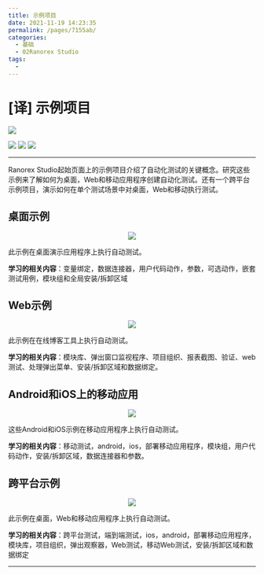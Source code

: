 ```yaml
---
title: 示例项目
date: 2021-11-19 14:23:35
permalink: /pages/7155ab/
categories:
  - 基础
  - 02Ranorex Studio
tags:
  - 
---
```

# [译] 示例项目


[![](https://img.shields.io/badge/OfficialPage-ClickMe-blue.svg?longCache=true&style=flat-square)][0]  

[![](https://img.shields.io/badge/Translator-TaylorTaurus-42B983.svg?longCache=true&style=flat-square)](https://github.com/taylortaurus) 
![](https://img.shields.io/badge/TranslateTime-2018年9月26日-green.svg?longCache=true&style=flat-square)
![](https://img.shields.io/badge/UpdateTime-2019年9月4日-green.svg?longCache=true&style=flat-square)  


---

Ranorex Studio起始页面上的示例项目介绍了自动化测试的关键概念。研究这些示例来了解如何为桌面，Web和移动应用程序创建自动化测试。还有一个跨平台示例项目，演示如何在单个测试场景中对桌面，Web和移动执行测试。

## 桌面示例

<div align="center">
    <img src="https://gitee.com/taylortaurus/RX_UserGuide_GitBook_Picbed/raw/master/RanorexStudio/A3020-0000050.png">
</div>

此示例在桌面演示应用程序上执行自动测试。

**学习的相关内容**：变量绑定，数据连接器，用户代码动作，参数，可选动作，嵌套测试用例，模块组和全局安装/拆卸区域

## Web示例

<div align="center">
    <img src="https://gitee.com/taylortaurus/RX_UserGuide_GitBook_Picbed/raw/master/RanorexStudio/A3020-0000060.png">
</div>

此示例在在线博客工具上执行自动测试。

**学习的相关内容**：模块库、弹出窗口监视程序、项目组织、报表截图、验证、web测试、处理弹出菜单、安装/拆卸区域和数据绑定。


## Android和iOS上的移动应用

<div align="center">
    <img src="https://gitee.com/taylortaurus/RX_UserGuide_GitBook_Picbed/raw/master/RanorexStudio/A3020-0000070.png">
</div>  

这些Android和iOS示例在移动应用程序上执行自动测试。

**学习的相关内容**：移动测试，android，ios，部署移动应用程序，模块组，用户代码动作，安装/拆卸区域，数据连接器和参数。

## 跨平台示例

<div align="center">
    <img src="https://gitee.com/taylortaurus/RX_UserGuide_GitBook_Picbed/raw/master/RanorexStudio/A3020-0000080.png">
</div>  

此示例在桌面，Web和移动应用程序上执行自动测试。

**学习的相关内容**：跨平台测试，端到端测试，ios，android，部署移动应用程序，模块库，项目组织，弹出观察器，Web测试，移动Web测试，安装/拆卸区域和数据绑定

---
<!-- [👈Ranorex Studio起始页][1]&emsp;&emsp;&emsp;&emsp;&emsp;&emsp;&emsp;&emsp;&emsp;&emsp;&emsp;&emsp;&emsp;&emsp;&emsp;&emsp;&emsp;&emsp;&emsp;&emsp;&emsp;&emsp;&emsp;&emsp;[创建一个新解决方案👉][2] -->

[0]: https://www.ranorex.com/help/latest/ranorex-studio-fundamentals/ranorex-studio/sample-projects/

[1]:/pages/73967d/
[2]:/pages/40df34/